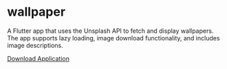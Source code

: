 # wallpaper

A Flutter app that uses the Unsplash API to fetch and display wallpapers. The app supports lazy loading, image download functionality, and includes image descriptions.

[Download Application](https://drive.google.com/file/d/1wvgYl1DUjlnV5pRa-VAKq1bDt_pEAjE5/view?usp=sharing)

